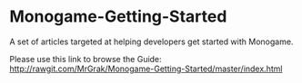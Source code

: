 # Monogame-Getting-Started
A set of articles targeted at helping developers get started with Monogame.

Please use this link to browse the Guide: http://rawgit.com/MrGrak/Monogame-Getting-Started/master/index.html

